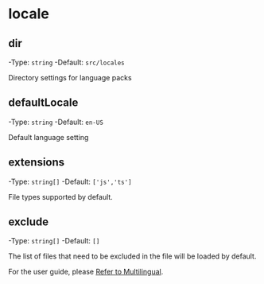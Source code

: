 # locale

## dir

-Type: `string`
-Default: `src/locales`

Directory settings for language packs

## defaultLocale

-Type: `string`
-Default: `en-US`

Default language setting

## extensions

-Type: `string[]`
-Default: `['js','ts']`

File types supported by default.

## exclude

-Type: `string[]`
-Default: `[]`

The list of files that need to be excluded in the file will be loaded by default.

For the user guide, please [Refer to Multilingual](/convue/guide/locales).
